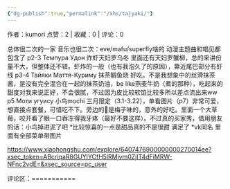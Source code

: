 ```yaml
---
{"dg-publish":true,"permalink":"/xhs/tajyaki/"}
---
```


作者：kumori
点赞：2   |   收藏：0   |   评论：0

总体很二次的一家 音乐也很二次：eve/mafu/superfly啥的 动漫主题曲和唱见都包含了
p2-3 Темпура Удон 炸虾天妇罗乌冬 里面还有天妇罗蟹柳，总的来讲份量不大，但整体还不错。虾炸的一般（也有我泡久了的原因），靠近尾巴部分有虾线
p3-4 Тайяки Маття-Куриму 抹茶鲷鱼烧 好吃。不是我想象中的丝滑抹茶酱，是没有完全混合在一起的抹茶奶油，be like燕麦牛奶（煮的那种），吃起来的甜度对我来说正好，不会很腻，不过因为皮比较软馅比较多所以差点流出来ww
p5 Моти угуису 小鸟mochi 三月限定（3.1-3.22），单看图片（p7）非常可爱，想直接点套餐，可惜吃不下。旁边的🌸是梅子味的，意外的好吃。里面一个大草莓，咬开看了眼一口吞冻得我牙疼（最好不要这样）。不过真的买家秀，借用朋友的话：小鸟掉进泥了吧
*比较惊喜的一点是甜品真的不是很甜 满足了
*vk同名 里面有全部菜单带图片

https://www.xiaohongshu.com/explore/6407476900000000270014ee?xsec_token=ABcriqaR8GUYlYCfH5lRMjvm0ZjlT4dFiMRW-NFnc2vdE=&xsec_source=pc_user

评论区：===========

